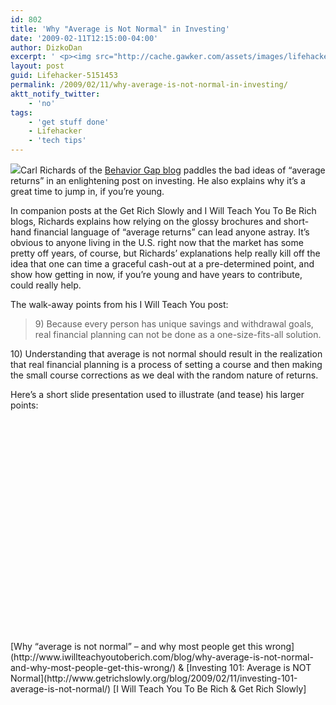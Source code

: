 ```yaml
---
id: 802
title: 'Why "Average is Not Normal" in Investing'
date: '2009-02-11T12:15:00-04:00'
author: DizkoDan
excerpt: ' <p><img src="http://cache.gawker.com/assets/images/lifehacker/2009/02/investing_scale.png" width="300" height="217" />Carl Richards of the <a href="http://www.behaviorgap.com/">Behavior Gap blog</a> paddles the bad ideas of "average returns" in an enlightening post on investing. He also explains why it''s a great time to jump in, if you''re young.</p> <p>In companion posts at the Get Rich Slowly and I Will Teach You To Be Rich blogs, Richards explains how relying on the glossy brochures and short-hand financial language of "average returns" can lead anyone astray. It''s obvious to anyone living in the U.S. right now that the market has some pretty off years, of course, but Richards'' explanations help really kill off the idea that one can time a graceful cash-out at a pre-determined point, and show how getting in now, if you''re young and have years to contribute, could really help.</p> <p>The walk-away points from his I Will Teach You post:<br /> <blockquote>9) Because every person has unique savings and withdrawal goals, real financial planning can not be done as a one-size-fits-all solution.</blockquote></p> <p>10) Understanding that average is not normal should result in the realization that real financial planning is a process of setting a course and then making the small course corrections as we deal with the random nature of returns.</p> <p>Here''s a short slide presentation used to illustrate (and tease) his larger points:</p> <div style="width:425px;text-align:left"></div> <div class="related"><a href="http://www.iwillteachyoutoberich.com/blog/why-average-is-not-normal-and-why-most-people-get-this-wrong/">Why "average is not normal" - and why most people get this wrong</a> &amp;<br /> <a href="http://www.getrichslowly.org/blog/2009/02/11/investing-101-average-is-not-normal/">Investing 101: Average is NOT Normal</a> [I Will Teach You To Be Rich &amp; Get Rich Slowly]</div> '
layout: post
guid: Lifehacker-5151453
permalink: /2009/02/11/why-average-is-not-normal-in-investing/
aktt_notify_twitter:
    - 'no'
tags:
    - 'get stuff done'
    - Lifehacker
    - 'tech tips'
---
```


![](http://cache.gawker.com/assets/images/lifehacker/2009/02/investing_scale.png)Carl Richards of the [Behavior Gap blog](http://www.behaviorgap.com/) paddles the bad ideas of “average returns” in an enlightening post on investing. He also explains why it’s a great time to jump in, if you’re young.

In companion posts at the Get Rich Slowly and I Will Teach You To Be Rich blogs, Richards explains how relying on the glossy brochures and short-hand financial language of “average returns” can lead anyone astray. It’s obvious to anyone living in the U.S. right now that the market has some pretty off years, of course, but Richards’ explanations help really kill off the idea that one can time a graceful cash-out at a pre-determined point, and show how getting in now, if you’re young and have years to contribute, could really help.

The walk-away points from his I Will Teach You post:

> 9\) Because every person has unique savings and withdrawal goals, real financial planning can not be done as a one-size-fits-all solution.

10\) Understanding that average is not normal should result in the realization that real financial planning is a process of setting a course and then making the small course corrections as we deal with the random nature of returns.

Here’s a short slide presentation used to illustrate (and tease) his larger points:

<div id="__ss_936040"><object height="355" width="425"><param name="movie" value="http://static.slideshare.net/swf/ssplayer2.swf?doc=average-is-not-normal-1232497625616024-3&stripped_title=average-is-not-normal-presentation"></param><param name="allowFullScreen" value="true"></param><param name="allowScriptAccess" value="always"></param></object></div><div class="related">[Why “average is not normal” – and why most people get this wrong](http://www.iwillteachyoutoberich.com/blog/why-average-is-not-normal-and-why-most-people-get-this-wrong/) &amp;  
[Investing 101: Average is NOT Normal](http://www.getrichslowly.org/blog/2009/02/11/investing-101-average-is-not-normal/) [I Will Teach You To Be Rich &amp; Get Rich Slowly]</div>